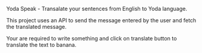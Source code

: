 Yoda Speak - Transalate your sentences from English to Yoda language.

This project uses an API to send the message entered by the user and fetch the translated message.

Your are required to write something and click on translate button to translate the text to banana.
